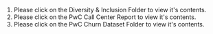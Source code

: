 1. Please click on the Diversity & Inclusion Folder to view it's contents.
2. Please click on the PwC Call Center Report to view it's contents.
3. Please click on the PwC Churn Dataset Folder to view it's contents.
